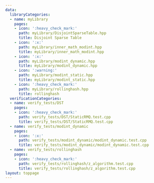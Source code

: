 ```yaml
---
data:
  libraryCategories:
  - name: myLibrary
    pages:
    - icon: ':heavy_check_mark:'
      path: myLibrary/DisjointSparseTable.hpp
      title: Disjoint Sparse Table
    - icon: ':x:'
      path: myLibrary/inner_math_modint.hpp
      title: myLibrary/inner_math_modint.hpp
    - icon: ':x:'
      path: myLibrary/modint_dynamic.hpp
      title: myLibrary/modint_dynamic.hpp
    - icon: ':warning:'
      path: myLibrary/modint_static.hpp
      title: myLibrary/modint_static.hpp
    - icon: ':heavy_check_mark:'
      path: myLibrary/rollinghash.hpp
      title: rollinghash
  verificationCategories:
  - name: verify_tests/DST
    pages:
    - icon: ':heavy_check_mark:'
      path: verify_tests/DST/StaticRMQ.test.cpp
      title: verify_tests/DST/StaticRMQ.test.cpp
  - name: verify_tests/modint_dynamic
    pages:
    - icon: ':x:'
      path: verify_tests/modint_dynamic/modint_dynamic.test.cpp
      title: verify_tests/modint_dynamic/modint_dynamic.test.cpp
  - name: verify_tests/rollinghash
    pages:
    - icon: ':heavy_check_mark:'
      path: verify_tests/rollinghash/z_algorithm.test.cpp
      title: verify_tests/rollinghash/z_algorithm.test.cpp
layout: toppage
---
```


